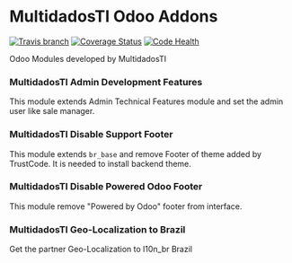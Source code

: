 # MultidadosTI Odoo Addons
[![Travis branch](https://img.shields.io/travis/multidadosti-erp/multidadosti-addons/8.0.svg?style=flat-square)](https://travis-ci.org/multidadosti-erp/multidadosti-addons)
[![Coverage Status](https://coveralls.io/repos/github/multidadosti-erp/multidadosti-addons/badge.svg?branch=mig%2Fl10n_br_geo_localization)](https://coveralls.io/github/multidadosti-erp/multidadosti-addons?branch=mig%2Fl10n_br_geo_localization)
[![Code Health](https://landscape.io/github/multidadosti-erp/multidadosti-addons/8.0/landscape.svg?style=flat)](https://landscape.io/github/multidadosti-erp/multidadosti-addons/8.0)

Odoo Modules developed by MultidadosTI

### MultidadosTI Admin Development Features

This module extends Admin Technical Features module and set the admin user like sale manager.

### MultidadosTI Disable Support Footer

This module extends `br_base` and remove Footer of theme added by TrustCode. It is needed to install backend theme.

### MultidadosTI Disable Powered Odoo Footer

This module remove "Powered by Odoo" footer from interface.

### MultidadosTI Geo-Localization to Brazil

Get the partner Geo-Localization to l10n_br Brazil
